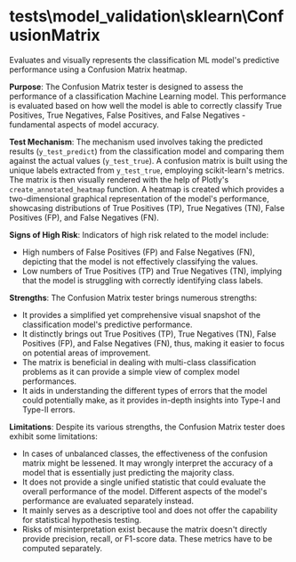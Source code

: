 # tests\model_validation\sklearn\ConfusionMatrix

Evaluates and visually represents the classification ML model's predictive performance using a Confusion Matrix
heatmap.

**Purpose**: The Confusion Matrix tester is designed to assess the performance of a classification Machine Learning
model. This performance is evaluated based on how well the model is able to correctly classify True Positives, True
Negatives, False Positives, and False Negatives - fundamental aspects of model accuracy.

**Test Mechanism**: The mechanism used involves taking the predicted results (`y_test_predict`) from the
classification model and comparing them against the actual values (`y_test_true`). A confusion matrix is built
using the unique labels extracted from `y_test_true`, employing scikit-learn's metrics. The matrix is then visually
rendered with the help of Plotly's `create_annotated_heatmap` function. A heatmap is created which provides a
two-dimensional graphical representation of the model's performance, showcasing distributions of True Positives
(TP), True Negatives (TN), False Positives (FP), and False Negatives (FN).

**Signs of High Risk**: Indicators of high risk related to the model include:
- High numbers of False Positives (FP) and False Negatives (FN), depicting that the model is not effectively
classifying the values.
- Low numbers of True Positives (TP) and True Negatives (TN), implying that the model is struggling with correctly
identifying class labels.

**Strengths**: The Confusion Matrix tester brings numerous strengths:
- It provides a simplified yet comprehensive visual snapshot of the classification model's predictive performance.
- It distinctly brings out True Positives (TP), True Negatives (TN), False Positives (FP), and False Negatives
(FN), thus, making it easier to focus on potential areas of improvement.
- The matrix is beneficial in dealing with multi-class classification problems as it can provide a simple view of
complex model performances.
- It aids in understanding the different types of errors that the model could potentially make, as it provides
in-depth insights into Type-I and Type-II errors.

**Limitations**: Despite its various strengths, the Confusion Matrix tester does exhibit some limitations:
- In cases of unbalanced classes, the effectiveness of the confusion matrix might be lessened. It may wrongly
interpret the accuracy of a model that is essentially just predicting the majority class.
- It does not provide a single unified statistic that could evaluate the overall performance of the model.
Different aspects of the model's performance are evaluated separately instead.
- It mainly serves as a descriptive tool and does not offer the capability for statistical hypothesis testing.
- Risks of misinterpretation exist because the matrix doesn't directly provide precision, recall, or F1-score data.
These metrics have to be computed separately.
